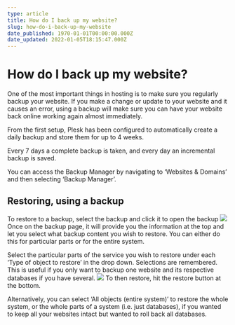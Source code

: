 ```yaml
---
type: article
title: How do I back up my website?
slug: how-do-i-back-up-my-website
date_published: 1970-01-01T00:00:00.000Z
date_updated: 2022-01-05T18:15:47.000Z
---
```


# How do I back up my website?

One of the most important things in hosting is to make sure you regularly backup your website. If you make a change or update to your website and it causes an error, using a backup will make sure you can have your website back online working again almost immediately.

From the first setup, Plesk has been configured to automatically create a daily backup and store them for up to 4 weeks.

Every 7 days a complete backup is taken, and every day an incremental backup is saved.

You can access the Backup Manager by navigating to ‘Websites & Domains’ and then selecting ‘Backup Manager’.

## Restoring, using a backup

To restore to a backup, select the backup and click it to open the backup
![](https://lh4.googleusercontent.com/9C5Tn7RuZyv02Gb25B4Aqm13w0DAI_FNBAv61sjh2IMTHzYuBpbwk9_n61wXvxDAEr1o9pcjfUT8uX56q79B9E-CZRBH5VopCL6FycD0LYSRBatK145kmsOOz4NzkOpGViFXSDku)
Once on the backup page, it will provide you the information at the top and let you select what backup content you wish to restore. You can either do this for particular parts or for the entire system.

Select the particular parts of the service you wish to restore under each ‘Type of object to restore’ in the drop down. Selections are remembered. This is useful if you only want to backup one website and its respective databases if you have several.
![](https://lh5.googleusercontent.com/5VSJfK5cGCJJaD-43IZOcxxHVEcMXyTKakZi6K8HPlqONpRrRSBxJRibWr3PvWzoHsc2VelaSAKuDAyV0aWodZsjulUG11r_erqbSzXI7dhi7Y4e6BR93qoTvBv1lfK0dO7hrNLL)
To then restore, hit the restore button at the bottom.

Alternatively, you can select ‘All objects (entire system)’ to restore the whole system, or the whole parts of a system (i.e. just databases), if you wanted to keep all your websites intact but wanted to roll back all databases.